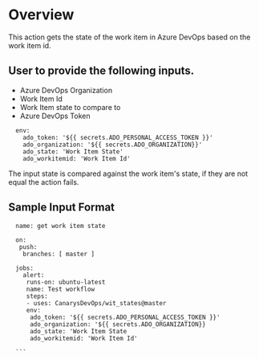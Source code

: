 # Overview

This action gets the state of the work item in Azure DevOps based on the work item id.

## User to provide the following inputs.

  - Azure DevOps Organization
  - Work Item Id
  - Work Item state to compare to
  - Azure DevOps Token

  ```
    env:  
      ado_token: '${{ secrets.ADO_PERSONAL_ACCESS_TOKEN }}'
      ado_organization: '${{ secrets.ADO_ORGANIZATION}}'
      ado_state: 'Work Item State'
      ado_workitemid: 'Work Item Id'
  ```

The input state is compared against the work item's state, if they are not equal the action fails.

## Sample Input Format

  ```  
	name: get work item state

	on:
	 push:
	  branches: [ master ]
    
	jobs:
	  alert:
       runs-on: ubuntu-latest
       name: Test workflow
       steps:       
       - uses: CanarysDevOps/wit_states@master
       env:  
        ado_token: '${{ secrets.ADO_PERSONAL_ACCESS_TOKEN }}'
        ado_organization: '${{ secrets.ADO_ORGANIZATION}}
        ado_state: 'Work Item State
        ado_workitemid: 'Work Item Id'
	
    ```
